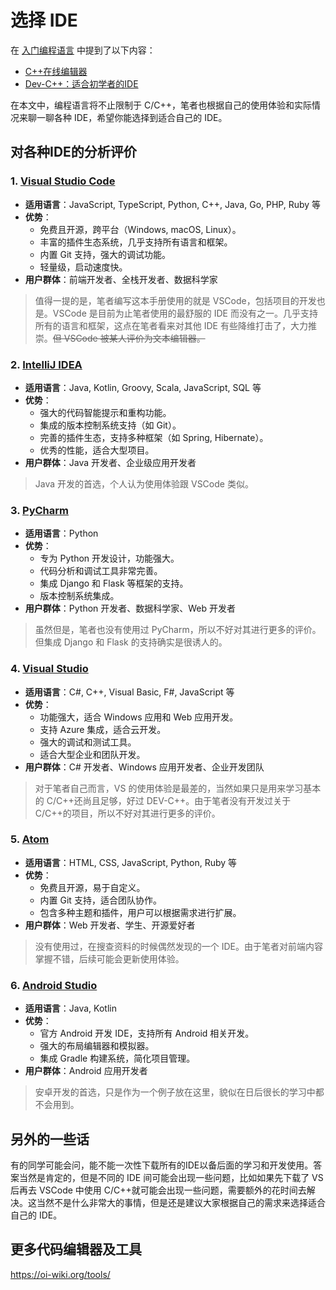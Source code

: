 # 选择 IDE

在 [入门编程语言](../Basic/Quick-Start.md) 中提到了以下内容：

* [C++在线编辑器](https://www.runoob.com/try/runcode.php?filename=helloworld\&type=cpp)
* [Dev-C++：适合初学者的IDE](https://sourceforge.net/projects/orwelldevcpp/)

在本文中，编程语言将不止限制于 C/C++，笔者也根据自己的使用体验和实际情况来聊一聊各种 IDE，希望你能选择到适合自己的 IDE。

## 对各种IDE的分析评价

### 1. [Visual Studio Code](https://code.visualstudio.com/)

* **适用语言**：JavaScript, TypeScript, Python, C++, Java, Go, PHP, Ruby 等
* **优势**：
  * 免费且开源，跨平台（Windows, macOS, Linux）。
  * 丰富的插件生态系统，几乎支持所有语言和框架。
  * 内置 Git 支持，强大的调试功能。
  * 轻量级，启动速度快。
* **用户群体**：前端开发者、全栈开发者、数据科学家

> 值得一提的是，笔者编写这本手册使用的就是 VSCode，包括项目的开发也是。VSCode 是目前为止笔者使用的最舒服的 IDE 而没有之一。几乎支持所有的语言和框架，这点在笔者看来对其他 IDE 有些降维打击了，大力推崇。~~但 VSCode 被某人评价为文本编辑器。~~

### 2. [IntelliJ IDEA](https://www.jetbrains.com/idea/)

* **适用语言**：Java, Kotlin, Groovy, Scala, JavaScript, SQL 等
* **优势**：
  * 强大的代码智能提示和重构功能。
  * 集成的版本控制系统支持（如 Git）。
  * 完善的插件生态，支持多种框架（如 Spring, Hibernate）。
  * 优秀的性能，适合大型项目。
* **用户群体**：Java 开发者、企业级应用开发者

> Java 开发的首选，个人认为使用体验跟 VSCode 类似。

### 3. [PyCharm](https://www.jetbrains.com/pycharm/)

* **适用语言**：Python
* **优势**：
  * 专为 Python 开发设计，功能强大。
  * 代码分析和调试工具非常完善。
  * 集成 Django 和 Flask 等框架的支持。
  * 版本控制系统集成。
* **用户群体**：Python 开发者、数据科学家、Web 开发者

> 虽然但是，笔者也没有使用过 PyCharm，所以不好对其进行更多的评价。但集成 Django 和 Flask 的支持确实是很诱人的。

### 4. [Visual Studio](https://visualstudio.microsoft.com/vs/)

* **适用语言**：C#, C++, Visual Basic, F#, JavaScript 等
* **优势**：
  * 功能强大，适合 Windows 应用和 Web 应用开发。
  * 支持 Azure 集成，适合云开发。
  * 强大的调试和测试工具。
  * 适合大型企业和团队开发。
* **用户群体**：C# 开发者、Windows 应用开发者、企业开发团队

> 对于笔者自己而言，VS 的使用体验是最差的，当然如果只是用来学习基本的 C/C++还尚且足够，好过 DEV-C++。由于笔者没有开发过关于 C/C++的项目，所以不好对其进行更多的评价。

### 5. [Atom](https://atom.io/)

* **适用语言**：HTML, CSS, JavaScript, Python, Ruby 等
* **优势**：
  * 免费且开源，易于自定义。
  * 内置 Git 支持，适合团队协作。
  * 包含多种主题和插件，用户可以根据需求进行扩展。
* **用户群体**：Web 开发者、学生、开源爱好者

> 没有使用过，在搜查资料的时候偶然发现的一个 IDE。由于笔者对前端内容掌握不错，后续可能会更新使用体验。

### 6. [Android Studio](https://developer.android.com/studio)

* **适用语言**：Java, Kotlin
* **优势**：
  * 官方 Android 开发 IDE，支持所有 Android 相关开发。
  * 强大的布局编辑器和模拟器。
  * 集成 Gradle 构建系统，简化项目管理。
* **用户群体**：Android 应用开发者

> 安卓开发的首选，只是作为一个例子放在这里，貌似在日后很长的学习中都不会用到。

## 另外的一些话

有的同学可能会问，能不能一次性下载所有的IDE以备后面的学习和开发使用。答案当然是肯定的，但是不同的 IDE 间可能会出现一些问题，比如如果先下载了 VS 后再去 VSCode 中使用 C/C++就可能会出现一些问题，需要额外的花时间去解决。这当然不是什么非常大的事情，但是还是建议大家根据自己的需求来选择适合自己的 IDE。

## 更多代码编辑器及工具
https://oi-wiki.org/tools/